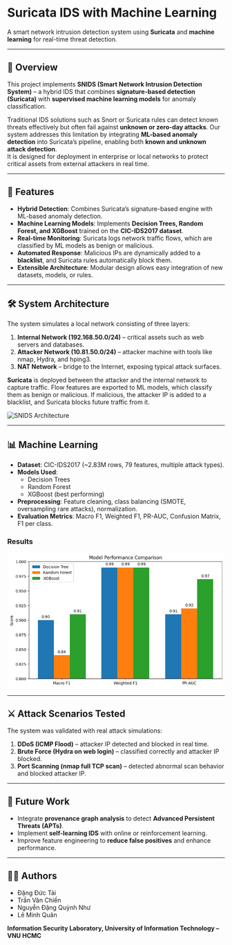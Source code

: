 # Suricata IDS with Machine Learning

A smart network intrusion detection system using **Suricata** and **machine learning** for real-time threat detection.

---

## 📌 Overview
This project implements **SNIDS (Smart Network Intrusion Detection System)** – a hybrid IDS that combines **signature-based detection (Suricata)** with **supervised machine learning models** for anomaly classification.

Traditional IDS solutions such as Snort or Suricata rules can detect known threats effectively but often fail against **unknown or zero-day attacks**. Our system addresses this limitation by integrating **ML-based anomaly detection** into Suricata’s pipeline, enabling both **known and unknown attack detection**.  
It is designed for deployment in enterprise or local networks to protect critical assets from external attackers in real time.

---

## 🚀 Features
- **Hybrid Detection**: Combines Suricata’s signature-based engine with ML-based anomaly detection.  
- **Machine Learning Models**: Implements **Decision Trees, Random Forest, and XGBoost** trained on the **CIC-IDS2017 dataset**.  
- **Real-time Monitoring**: Suricata logs network traffic flows, which are classified by ML models as benign or malicious.  
- **Automated Response**: Malicious IPs are dynamically added to a **blacklist**, and Suricata rules automatically block them.  
- **Extensible Architecture**: Modular design allows easy integration of new datasets, models, or rules.  

---

## 🛠️ System Architecture
The system simulates a local network consisting of three layers:

1. **Internal Network (192.168.50.0/24)** – critical assets such as web servers and databases.  
2. **Attacker Network (10.81.50.0/24)** – attacker machine with tools like nmap, Hydra, and hping3.  
3. **NAT Network** – bridge to the Internet, exposing typical attack surfaces.  

**Suricata** is deployed between the attacker and the internal network to capture traffic. Flow features are exported to ML models, which classify them as benign or malicious. If malicious, the attacker IP is added to a blacklist, and Suricata blocks future traffic from it.

![SNIDS Architecture](images/snids_architecture.png)

---

## 📊 Machine Learning
- **Dataset**: CIC-IDS2017 (~2.83M rows, 79 features, multiple attack types).  
- **Models Used**:  
  - Decision Trees  
  - Random Forest  
  - XGBoost (best performing)  
- **Preprocessing**: Feature cleaning, class balancing (SMOTE, oversampling rare attacks), normalization.  
- **Evaluation Metrics**: Macro F1, Weighted F1, PR-AUC, Confusion Matrix, F1 per class.  

### Results
![Alt text](images/comparison.png) 

---

## ⚔️ Attack Scenarios Tested
The system was validated with real attack simulations:

1. **DDoS (ICMP Flood)** – attacker IP detected and blocked in real time.  
2. **Brute Force (Hydra on web login)** – classified correctly and attacker IP blocked.  
3. **Port Scanning (nmap full TCP scan)** – detected abnormal scan behavior and blocked attacker IP.  

---

## 🔮 Future Work
- Integrate **provenance graph analysis** to detect **Advanced Persistent Threats (APTs)**.  
- Implement **self-learning IDS** with online or reinforcement learning.  
- Improve feature engineering to **reduce false positives** and enhance performance.  

---

## 👨‍💻 Authors
- Đặng Đức Tài 
- Trần Văn Chiến  
- Nguyễn Đặng Quỳnh Như  
- Lê Minh Quân  

**Information Security Laboratory, University of Information Technology – VNU HCMC**
